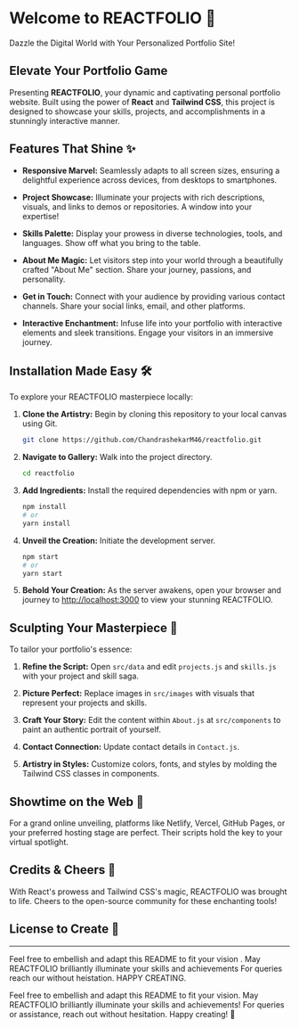 # Welcome to REACTFOLIO 🚀

Dazzle the Digital World with Your Personalized Portfolio Site!

## Elevate Your Portfolio Game

Presenting **REACTFOLIO**, your dynamic and captivating personal portfolio website. Built using the power of **React** and **Tailwind CSS**, this project is designed to showcase your skills, projects, and accomplishments in a stunningly interactive manner.

## Features That Shine ✨

- **Responsive Marvel:** Seamlessly adapts to all screen sizes, ensuring a delightful experience across devices, from desktops to smartphones.

- **Project Showcase:** Illuminate your projects with rich descriptions, visuals, and links to demos or repositories. A window into your expertise!

- **Skills Palette:** Display your prowess in diverse technologies, tools, and languages. Show off what you bring to the table.

- **About Me Magic:** Let visitors step into your world through a beautifully crafted "About Me" section. Share your journey, passions, and personality.

- **Get in Touch:** Connect with your audience by providing various contact channels. Share your social links, email, and other platforms.

- **Interactive Enchantment:** Infuse life into your portfolio with interactive elements and sleek transitions. Engage your visitors in an immersive journey.

## Installation Made Easy 🛠️

To explore your REACTFOLIO masterpiece locally:

1. **Clone the Artistry:** Begin by cloning this repository to your local canvas using Git.

   ```bash
   git clone https://github.com/ChandrashekarM46/reactfolio.git
   ```

2. **Navigate to Gallery:** Walk into the project directory.

   ```bash
   cd reactfolio
   ```

3. **Add Ingredients:** Install the required dependencies with npm or yarn.

   ```bash
   npm install
   # or
   yarn install
   ```

4. **Unveil the Creation:** Initiate the development server.

   ```bash
   npm start
   # or
   yarn start
   ```

5. **Behold Your Creation:** As the server awakens, open your browser and journey to [http://localhost:3000](http://localhost:3000) to view your stunning REACTFOLIO.

## Sculpting Your Masterpiece 🎨

To tailor your portfolio's essence:

1. **Refine the Script:** Open `src/data` and edit `projects.js` and `skills.js` with your project and skill saga.

2. **Picture Perfect:** Replace images in `src/images` with visuals that represent your projects and skills.

3. **Craft Your Story:** Edit the content within `About.js` at `src/components` to paint an authentic portrait of yourself.

4. **Contact Connection:** Update contact details in `Contact.js`.

5. **Artistry in Styles:** Customize colors, fonts, and styles by molding the Tailwind CSS classes in components.

## Showtime on the Web 🚀

For a grand online unveiling, platforms like Netlify, Vercel, GitHub Pages, or your preferred hosting stage are perfect. Their scripts hold the key to your virtual spotlight.

## Credits & Cheers 🙌

With React's prowess and Tailwind CSS's magic, REACTFOLIO was brought to life. Cheers to the open-source community for these enchanting tools!

## License to Create 📜

---
Feel free to embellish and adapt this README to fit your vision . May REACTFOLIO brilliantly illuminate your skills and achievements 
For queries reach our without heistation. HAPPY CREATING.

Feel free to embellish and adapt this README to fit your vision. May REACTFOLIO brilliantly illuminate your skills and achievements! For queries or assistance, reach out without hesitation. Happy creating! 🌟
